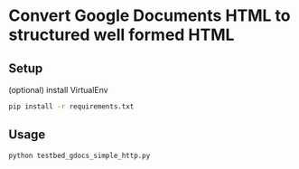 # Convert Google Documents HTML to structured well formed HTML

## Setup

(optional) install VirtualEnv

```bash
pip install -r requirements.txt
```

## Usage

```bash
python testbed_gdocs_simple_http.py
```
